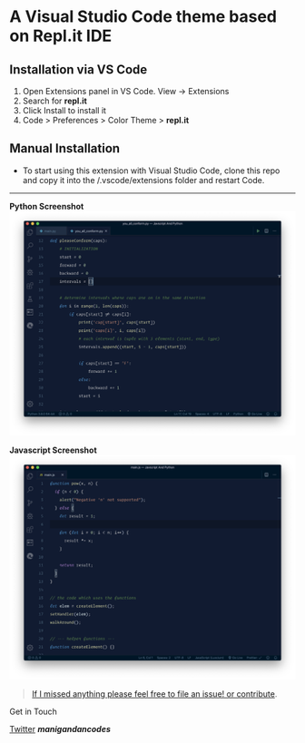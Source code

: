 # A Visual Studio Code theme based on Repl.it IDE

## Installation via VS Code

1. Open Extensions panel in VS Code. View → Extensions
2. Search for **<span>repl.it</span>**
3. Click Install to install it
4. Code > Preferences > Color Theme > **<span>repl.it<span>**

## Manual Installation

- To start using this extension with Visual Studio Code, clone this repo and copy it into the <user home>/.vscode/extensions folder and restart Code.

---

**Python Screenshot**
![python screenshot](https://github.com/manigandancodes/repl.it-vscode-theme/raw/master/screenshots/python.png)

**Javascript Screenshot**
![javascript screenshot](https://github.com/manigandancodes/repl.it-vscode-theme/raw/master/screenshots/javascript.png)


> [If I missed anything please feel free to file an issue! or contribute](https://github.com/manigandancodes/repl.it-vscode-theme/issues).

Get in Touch

[Twitter](https://twitter.com/manigandancodes) **_manigandancodes_**


